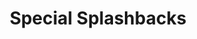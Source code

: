 ---
layout: products
title: Special Splashbacks
description: Gold Coast Supplier and installer of colour, metalic, mirror, special and standard splashbacks.
hero_image: "/img/splashbacks/special/millenniumglass-sea-splashback.jpg"
category: splashbacks
product: special-splashbacks
value-prop: Easy to clean, sleek, contemporary and comes in a range of colours to match your décor. Splashbacks are strong, durable, easy to clean and more hygienic than tiles. 
do_you_need_a_buy_button: false
buybutton: 
intro: We focus on the foremost quality in the products and services we offer.
process: Free measure and quote to a blank canvas or existing. Measuring
  to the exact millimeter, a splashback to suit your taste and budget. Repair or replace
  an outdated existing splashback to modernise.
quality: We use the best and not cheap inferior imported products. Glass — We use
  toughened monolithic glass, manufactured in factory. Using this glass prevents de-lamination,
  it's also longer lasting and easier to clean. Frames — We use only quality Dias
  Extrusions. Dias are Australian made and have established a reputation for quality
  and design.
images:
- "/img/splashbacks/special/millenniumglass-quote-image.jpg"
- "/img/splashbacks/special/millenniumglass-white-kitchen-glass-splash-back.jpg"
- "/img/splashbacks/special/millenniumglassglass_feature_wall2.jpg"
- "/img/splashbacks/special/millenniumglassprinted-glass-kitchen-splashback.jpg"
- "/img/splashbacks/special/splashback-gold-coast.jpg"
include_brochure: false
brochure: 
---